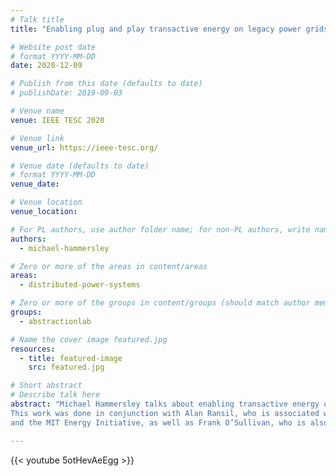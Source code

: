 ```yaml
---
# Talk title
title: "Enabling plug and play transactive energy on legacy power grids"

# Website post date
# format YYYY-MM-DD
date: 2020-12-09

# Publish from this date (defaults to date)
# publishDate: 2019-09-03

# Venue name
venue: IEEE TESC 2020

# Venue link
venue_url: https://ieee-tesc.org/

# Venue date (defaults to date)
# format YYYY-MM-DD
venue_date:

# Venue location
venue_location:

# For PL authors, use author folder name; for non-PL authors, write name as in paper within ""
authors:
  - michael-hammersley

# Zero or more of the areas in content/areas
areas:
  - distributed-power-systems

# Zero or more of the groups in content/groups (should match author membership)
groups:
  - abstractionlab

# Name the cover image featured.jpg
resources:
  - title: featured-image
    src: featured.jpg

# Short abstract
# Describe talk here
abstract: "Michael Hammersley talks about enabling transactive energy on legacy power grids.
This work was done in conjunction with Alan Ransil, who is associated with both Protocol Labs
and the MIT Energy Initiative, as well as Frank O’Sullivan, who is also at the MIT Energy Initative."

---
```


{{< youtube 5otHevAeEgg >}}
